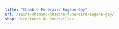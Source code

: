 ```yaml
---
title: "Chambre Funéraire Eugène Gay"
url: /saint-chamond/chambre-funeraire-eugene-gay/
shop: directeurs de funérailles
---
```

